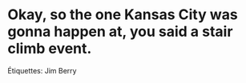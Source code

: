 # Okay, so the one Kansas City was gonna happen at, you said a stair climb event.

Étiquettes: Jim Berry